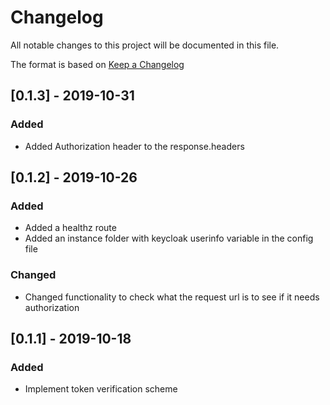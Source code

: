 # Changelog
All notable changes to this project will be documented in this file.

The format is based on [Keep a Changelog](http://keepachangelog.com/en/1.0.0/)

## [0.1.3] - 2019-10-31
### Added
- Added Authorization header to the response.headers

## [0.1.2] - 2019-10-26

### Added
- Added a healthz route
- Added an instance folder with keycloak userinfo variable in the config file
### Changed
- Changed functionality to check what the request url is to see if it needs authorization


## [0.1.1] - 2019-10-18

### Added

- Implement token verification scheme
